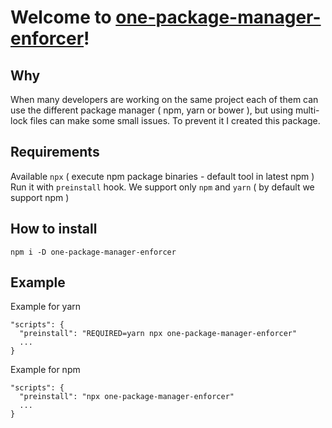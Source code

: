 # Welcome to **[one-package-manager-enforcer](https://github.com/sztadii/one-package-manager-enforcer)**!

## Why

When many developers are working on the same project each of them can use the different package manager ( npm, yarn or bower ),
but using multi-lock files can make some small issues. 
To prevent it I created this package.

## Requirements

Available `npx` ( execute npm package binaries - default tool in latest npm )
Run it with `preinstall` hook. We support only `npm` and `yarn` ( by default we support npm )

## How to install

```
npm i -D one-package-manager-enforcer
```

## Example

Example for yarn
```
"scripts": {
  "preinstall": "REQUIRED=yarn npx one-package-manager-enforcer"
  ...
}
```

Example for npm
``` 
"scripts": {
  "preinstall": "npx one-package-manager-enforcer"
  ...
}
```
